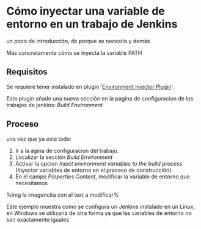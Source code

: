 # Cómo inyectar una variable de entorno en un trabajo de Jenkins

un poco de introducción, de porque se necesita y demás

Más concretamente cómo se inyecta la variable PATH

## Requisitos

Se requiere tener instalado en plugin '[Environment Injector Plugin](https://wiki.jenkins-ci.org/display/JENKINS/EnvInject+Plugin)'.

Este plugin añade una nueva sección en la pagina de configuracion de los trabajos de jenkins: *Build Environment*

## Proceso

una vez que ya esta todo:
1. Ir a la ágina de configuracion del trabajo.
2. Localizar la sección *Build Environment*
3. Activar la opcion *Inject environment variables to the build process* (Inyectar variables de entorno en el proceso de construcción).
4. En el campo *Properties Content*, modificar la variable de entorno que necesitamos

%img la imagencita con el text a modificar%

Este ejemplo muestra como se configura un Jenkins instalado en un Linux, en Windows se utilizaría de otra forma ya que las variables de entorno no son exactamente iguales

